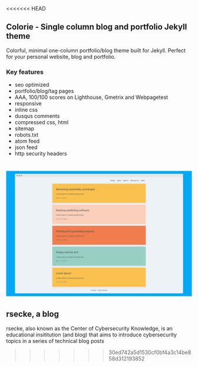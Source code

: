 <<<<<<< HEAD
## Colorie - Single column blog and portfolio Jekyll theme 

Colorful, minimal one-column portfolio/blog theme built for Jekyll. Perfect for your personal website, blog and portfolio.

### Key features

- seo optimized
- portfolio/blog/tag pages
- AAA, 100/100 scores on Lighthouse, Gmetrix and Webpagetest
- responsive
- inline css
- dusqus comments
- compressed css, html
- sitemap
- robots.txt
- atom feed
- json feed
- http security headers

![Screenshot](screenshot.png)
=======
## rsecke, a blog
rsecke, also known as the Center of Cybersecurity Knowledge, is an educational insititution (and blog) that aims to introduce cybersecurity topics in a series of technical blog posts
>>>>>>> 30ed742a5d1530cf0bf4a3c14be858d312193852
